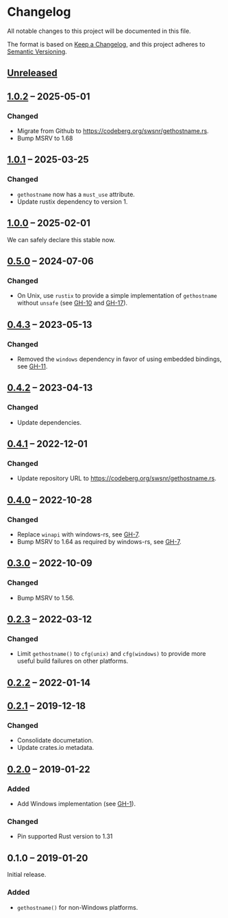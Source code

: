 # Changelog

All notable changes to this project will be documented in this file.

The format is based on [Keep a Changelog](https://keepachangelog.com/en/1.0.0/),
and this project adheres to
[Semantic Versioning](https://semver.org/spec/v2.0.0.html).

## [Unreleased]

## [1.0.2] – 2025-05-01

### Changed
- Migrate from Github to <https://codeberg.org/swsnr/gethostname.rs>.
- Bump MSRV to 1.68

## [1.0.1] – 2025-03-25

### Changed
- `gethostname` now has a `must_use` attribute.
- Update rustix dependency to version 1.

## [1.0.0] – 2025-02-01

We can safely declare this stable now.

## [0.5.0] – 2024-07-06

### Changed

- On Unix, use `rustix` to provide a simple implementation of `gethostname`
  without `unsafe` (see [GH-10] and [GH-17]).

[GH-10]: https://codeberg.org/swsnr/gethostname.rs/pulls/10
[GH-17]: https://codeberg.org/swsnr/gethostname.rs/pulls/17

## [0.4.3] – 2023-05-13

### Changed

- Removed the `windows` dependency in favor of using embedded bindings, see
  [GH-11].

[GH-11]: https://codeberg.org/swsnr/gethostname.rs/pulls/11

## [0.4.2] – 2023-04-13

### Changed

- Update dependencies.

## [0.4.1] – 2022-12-01

### Changed

- Update repository URL to <https://codeberg.org/swsnr/gethostname.rs>.

## [0.4.0] – 2022-10-28

### Changed

- Replace `winapi` with windows-rs, see [GH-7].
- Bump MSRV to 1.64 as required by windows-rs, see [GH-7].

[GH-7]: https://codeberg.org/swsnr/gethostname.rs/pulls/7

## [0.3.0] – 2022-10-09

### Changed

- Bump MSRV to 1.56.

## [0.2.3] – 2022-03-12

### Changed

- Limit `gethostname()` to `cfg(unix)` and `cfg(windows)` to provide more useful
  build failures on other platforms.

## [0.2.2] – 2022-01-14

## [0.2.1] – 2019-12-18

### Changed

- Consolidate documetation.
- Update crates.io metadata.

## [0.2.0] – 2019-01-22

### Added

- Add Windows implementation (see [GH-1]).

[GH-1]: https://codeberg.org/swsnr/gethostname.rs/pulls/1

### Changed

- Pin supported Rust version to 1.31

## 0.1.0 – 2019-01-20

Initial release.

### Added

- `gethostname()` for non-Windows platforms.

[Unreleased]: https://codeberg.org/swsnr/gethostname.rs/compare/v1.0.2...HEAD
[1.0.2]: https://codeberg.org/swsnr/gethostname.rs/compare/v1.0.1...v1.0.2
[1.0.1]: https://codeberg.org/swsnr/gethostname.rs/compare/v1.0.0...v1.0.1
[1.0.0]: https://codeberg.org/swsnr/gethostname.rs/compare/v0.5.0...v1.0.0
[0.5.0]: https://codeberg.org/swsnr/gethostname.rs/compare/v0.4.3...v0.5.0
[0.4.3]: https://codeberg.org/swsnr/gethostname.rs/compare/v0.4.2...v0.4.3
[0.4.2]: https://codeberg.org/swsnr/gethostname.rs/compare/v0.4.1...v0.4.2
[0.4.1]: https://codeberg.org/swsnr/gethostname.rs/compare/v0.4.0...v0.4.1
[0.4.0]: https://codeberg.org/swsnr/gethostname.rs/compare/v0.3.0...v0.4.0
[0.3.0]: https://codeberg.org/swsnr/gethostname.rs/compare/v0.2.3...v0.3.0
[0.2.3]: https://codeberg.org/swsnr/gethostname.rs/compare/v0.2.2...v0.2.3
[0.2.2]: https://codeberg.org/swsnr/gethostname.rs/compare/gethostname-0.2.1...v0.2.2
[0.2.1]: https://codeberg.org/swsnr/gethostname.rs/compare/gethostname-0.2.0...gethostname-0.2.1
[0.2.0]: https://codeberg.org/swsnr/gethostname.rs/compare/gethostname-0.1.0...gethostname-0.2.0
